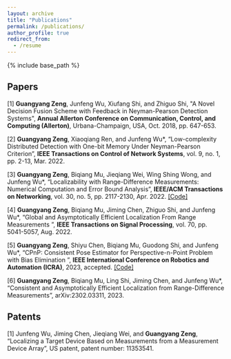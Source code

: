 ```yaml
---
layout: archive
title: "Publications"
permalink: /publications/
author_profile: true
redirect_from:
  - /resume
---
```


{% include base_path %}

## Papers

[1] **Guangyang Zeng**, Junfeng Wu, Xiufang Shi, and Zhiguo Shi, "A Novel Decision Fusion Scheme with
Feedback in Neyman-Pearson Detection Systems", **Annual Allerton Conference on Communication,
Control, and Computing (Allerton)**, Urbana-Champaign, USA, Oct. 2018, pp. 647-653.

[2] **Guangyang Zeng**, Xiaoqiang Ren, and Junfeng Wu*, “Low-complexity Distributed Detection with
One-bit Memory Under Neyman-Pearson Criterion”, **IEEE Transactions on Control of Network Systems**, vol. 9, no. 1, pp. 2-13, Mar. 2022.

[3] **Guangyang Zeng**, Biqiang Mu, Jieqiang Wei, Wing Shing Wong, and Junfeng Wu*, “Localizability with Range-Difference
Measurements: Numerical Computation and Error Bound Analysis”, **IEEE/ACM Transactions on Networking**, vol. 30, no. 5, pp. 2117-2130, Apr. 2022. [[Code]](/files/TDOA_localization.rar)

[4] **Guangyang Zeng**, Biqiang Mu, Jiming Chen, Zhiguo Shi, and Junfeng Wu*, “Global and Asymptotically Efficient Localization From Range Measurements
”, **IEEE Transactions on Signal Processing**, vol. 70, pp. 5041-5057, Aug. 2022.

[5] **Guangyang Zeng**, Shiyu Chen, Biqiang Mu, Guodong Shi, and Junfeng Wu*, “CPnP: Consistent Pose Estimator for Perspective-n-Point Problem with Bias Elimination
”, **IEEE International Conference on Robotics and Automation (ICRA)**, 2023, accepted. [[Code]](https://github.com/SLAMLab-CUHKSZ/CPnP-A-Consistent-PnP-Solver)

[6] **Guangyang Zeng**, Biqiang Mu, Ling Shi, Jiming Chen, and Junfeng Wu*, “Consistent and Asymptotically Efficient Localization from Range-Difference Measurements”, arXiv:2302.03311, 2023.

## Patents

[1] Junfeng Wu, Jiming Chen, Jieqiang Wei, and **Guangyang Zeng**, “Localizing a Target Device Based on Measurements from a Measurement Device Array”, US patent, patent number: 11353541.
